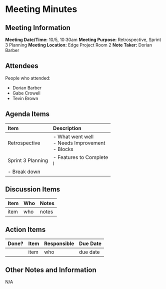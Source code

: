 # Meeting Minutes

## Meeting Information

__Meeting Date/Time:__ 10/5, 10:30am
__Meeting Purpose:__ Retrospective, Sprint 3 Planning
__Meeting Location:__ Edge Project Room 2
__Note Taker:__ Dorian Barber


## Attendees

People who attended:
 - Dorian Barber
 - Gabe Crowell
 - Tevin Brown

## Agenda Items

| Item | Description |
|:----|:----|
|Retrospective | - What went well <br> - Needs Improvement <br> - Blocks|
|Sprint 3 Planning | - Features to Complete <br> l
                     - Break down|


## Discussion Items

| Item | Who | Notes |
| ---- | ---- | ---- |
| item | who | notes |


## Action Items

| Done? | Item | Responsible | Due Date |
| ---- | ---- | ---- | ---- |
| | item | who | due date |


## Other Notes and Information

N/A
